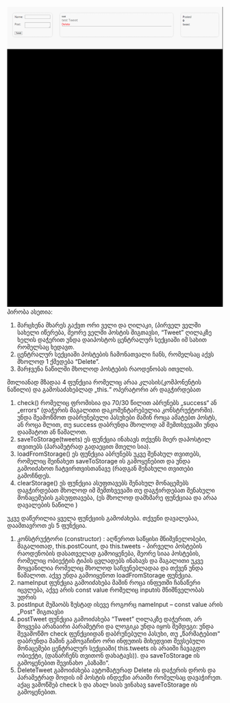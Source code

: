 ![img_1.png](img_1.png)
პირობა ასეთია:
1.	მარცხენა მხარეს გაქვთ ორი ველი და ღილაკი, (პირველ ველში სახელი იწერება, მეორე ველში პოსტის შიგთავსი, “Tweet” ღილაკზე ხელის დაჭერით უნდა დაიპოსტოს ცენტრალურ სექციაში იმ სახით რომელსაც ხედავთ.
2.	ცენტრალურ სექციაში პოსტების ჩამონათვალი ჩანს, რომელსაც აქვს მხოლოდ 1 ქმედება “Delete”.
3.	მარჯვენა ნაწილში მხოლოდ პოსტების რაოდენობას ითვლის.

მთლიანად მზადაა 4 ფუნქცია რომელიც არაა კლასის(კომპონენტის ნაწილი) და გამოსაძახებლად „this.“ ოპერატორი არ დაგჭირდებათ
1.	check() რომელიც ფრომისია და 70/30 წილით აბრუნებს „success“ ან „errors“ (დაჭერის მაგალითი დაკომენტარებულია კონსტრუქტორში). უნდა შეამოწმოთ დაბრუნებული პასუხები მაშინ როცა ამატებთ პოსტს, ან როცა შლით, თუ success დაბრუნდა მხოლოდ ამ შემთხვევაში უნდა დაამატოთ ან წაშალოთ.
2.	saveToStorage(tweets) ეს ფუნქცია ინახავს თქვენს მიერ დაპოსტილ თვითებს (პარამეტრად გადაეცით მთელი სია).
3.	loadFromStorage() ეს ფუნქცია აბრუნებს უკვე შენახულ თვითებს, რომელიც შეინახეთ saveToStorage ის გამოყენებით და უნდა გამოიძახოთ ჩატვირთვისთანავე (რადგან შენახული თვითები გამოჩნდეს.
4.	clearStorage() ეს ფუნქცია ასუფთავებს შენახულ მონაცემებს დაგჭირდებათ მხოლოდ იმ შემთხვევაში თუ დაგჭირდებათ შენახული მონაცემების გასუფთავება, (ეს მხოლოდ დამხმარე ფუნქციაა და არაა დავალების ნაწილი )

უკვე დაწერილია ყველა ფუნქციის გამოძახება. თქვენი დავალებაა, დაამთავროთ ეს 5 ფუნქცია.
1.	კონსტრუქტორი (constructor)  : აღწეროთ საწყისი მნიშვნელობები, მაგალითად, this.postCount, და this.tweets - პირველი პოსტების რაოდენობის დასათველად გამოიყენება, მეორე სიაა პოსტების, რომელიც ობიექტის ტიპის ცვლადებს ინახავს და მაგალითი უკვე მოყვანილია რომელიც მხოლოდ საჩვენებლადაა და თქვენ უნდა წაშალოთ. აქვე უნდა გამოიყენოთ loadFromStorage ფუნქცია.
2.	nameInput ფუნქცია გამოიძახება მაშინ როცა ინფუთში ჩანაწერი იცვლება,
      აქვე არის const value რომელიც inputის მნიშნველობას უდრის
3.	postInput მუშაობს ზუსტად ისევე როგორც nameInput – const value არის „Post” შიგთავსი
4.	postTweet ფუნქცია გამოიძახება “Tweet” ღილაკზე დაჭერით, არ მოყვება არანაირი პარამეტრი და ლოგიკა უნდა იყოს შემდეგი:
      უნდა შევამოწმო check ფუნქციიდან დაბრუნებული პასუხი, თუ „წარმატებით“ დაბრუნდა მაშინ გამოვაჩინო ორი ინფუთის მიხედვით შევსებული მონაცემები ცენტრალურ სექციაში( this.tweets ის არაიში ჩავაგდო ობიექტი, (დანარჩენს თვითონ დახატავს)). და saveToStorage ის გამოყენებით შევინახო „ბაზაში“.
5.	DeleteTweet გამოიძახება ავტომატურად Delete ის დაჭერის დროს და პარამეტრად მოდის იმ პოსტის ინდექსი არაიში რომელსაც დავაჭირეთ. აქაც ვამოწმებ check ს და ახალ სიას ვინახავ saveToStorage ის გამოყენებით.
